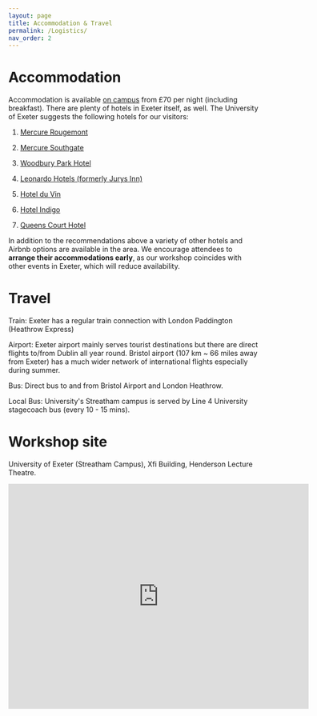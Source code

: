 ```yaml
---
layout: page
title: Accommodation & Travel
permalink: /Logistics/
nav_order: 2
---
```



# Accommodation

Accommodation is available [on campus](https://bookings.eventexeter.com/) from £70 per night (including breakfast). 
There are plenty of hotels in Exeter itself, as well. The University of Exeter suggests the following hotels for our visitors:

1. [Mercure Rougemont](https://all.accor.com/hotel/A0H6/index.en.shtml)

2. [Mercure Southgate](https://all.accor.com/hotel/6624/index.en.shtml)

3. [Woodbury Park Hotel](https://www.woodburypark.co.uk)

4. [Leonardo Hotels (formerly Jurys Inn)](https://www.leonardohotels.co.uk)

5. [Hotel du Vin](https://www.hotelduvin.com)

6. [Hotel Indigo](https://www.ihg.com/hotelindigo/hotels/us/en/exeter/)

7. [Queens Court Hotel](https://www.queenscourt-hotel.co.uk)

In addition to the recommendations above a variety of other hotels and Airbnb options are available in the area.
We encourage attendees to **arrange their accommodations early**, as our workshop coincides with other events in Exeter, which will reduce availability.

# Travel

Train: Exeter has a regular train connection with London Paddington (Heathrow Express)

Airport: Exeter airport mainly serves tourist destinations but there are direct flights to/from Dublin all year round. Bristol airport (107 km ~ 66 miles away from Exeter) has a much wider network of international flights especially during summer.

Bus: Direct bus to and from Bristol Airport and London Heathrow.

Local Bus: University's Streatham campus is served by Line 4 University stagecoach bus (every 10 - 15 mins).

# Workshop site
University of Exeter (Streatham Campus),
Xfi Building, Henderson Lecture Theatre.

<iframe src="https://www.google.com/maps/embed?pb=!1m18!1m12!1m3!1d2525.1297694173077!2d-3.5329072232865886!3d50.73608196675656!2m3!1f0!2f0!3f0!3m2!1i1024!2i768!4f13.1!3m3!1m2!1s0x486da443c28a5a15%3A0x3766c41e20eb0f7f!2sUniversity%20of%20Exeter%20XFi%20Centre%20for%20Finance%20and%20Investment!5e0!3m2!1sen!2suk!4v1731088094161!5m2!1sen!2suk" width="600" height="450" style="border:0;" allowfullscreen="" loading="lazy" referrerpolicy="no-referrer-when-downgrade"></iframe>
